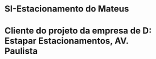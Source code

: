 # SI-Estacionamento do Mateus
# Cliente do projeto da empresa de D: Estapar Estacionamentos, AV. Paulista


